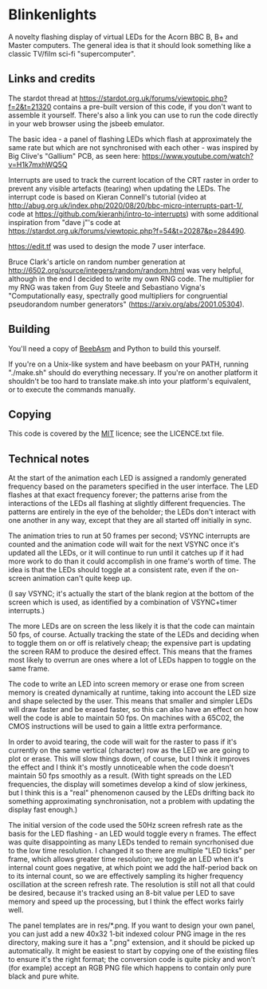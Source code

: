 # Blinkenlights

A novelty flashing display of virtual LEDs for the Acorn BBC B, B+ and Master computers. The general idea is that it should look something like a classic TV/film sci-fi "supercomputer".

## Links and credits

The stardot thread at https://stardot.org.uk/forums/viewtopic.php?f=2&t=21320 contains a pre-built version of this code, if you don't want to assemble it yourself. There's also a link you can use to run the code directly in your web browser using the jsbeeb emulator.

The basic idea - a panel of flashing LEDs which flash at approximately the same rate but which are not synchronised with each other - was inspired by Big Clive's "Gallium" PCB, as seen here: https://www.youtube.com/watch?v=H1k7mxhWQ5Q

Interrupts are used to track the current location of the CRT raster in order to prevent any visible artefacts (tearing) when updating the LEDs. The interrupt code is based on Kieran Connell's tutorial (video at http://abug.org.uk/index.php/2020/08/20/bbc-micro-interrupts-part-1/, code at https://github.com/kieranhj/intro-to-interrupts) with some additional inspiration from "dave j"'s code at https://stardot.org.uk/forums/viewtopic.php?f=54&t=20287&p=284490.

https://edit.tf was used to design the mode 7 user interface.

Bruce Clark's article on random number generation at http://6502.org/source/integers/random/random.html was very helpful, although in the end I decided to write my own RNG code. The multiplier for my RNG was taken from Guy Steele and Sebastiano Vigna's "Computationally easy, spectrally good multipliers for congruential pseudorandom number generators" (https://arxiv.org/abs/2001.05304).

## Building

You'll need a copy of [BeebAsm](https://github.com/stardot/beebasm/) and Python to build this yourself.

If you're on a Unix-like system and have beebasm on your PATH, running "./make.sh" should do everything necessary. If you're on another platform it shouldn't be too hard to translate make.sh into your platform's equivalent, or to execute the commands manually.

## Copying

This code is covered by the [MIT](https://opensource.org/licenses/MIT) licence; see the LICENCE.txt file.

## Technical notes

At the start of the animation each LED is assigned a randomly generated frequency based on the parameters specified in the user interface. The LED flashes at that exact frequency forever; the patterns arise from the interactions of the LEDs all flashing at slightly different frequencies. The patterns are entirely in the eye of the beholder; the LEDs don't interact with one another in any way, except that they are all started off initially in sync.

The animation tries to run at 50 frames per second; VSYNC interrupts are counted and the animation code will wait for the next VSYNC once it's updated all the LEDs, or it will continue to run until it catches up if it had more work to do than it could accomplish in one frame's worth of time. The idea is that the LEDs should toggle at a consistent rate, even if the on-screen animation can't quite keep up.

(I say VSYNC; it's actually the start of the blank region at the bottom of the screen which is used, as identified by a combination of VSYNC+timer interrupts.)

The more LEDs are on screen the less likely it is that the code can maintain 50 fps, of course. Actually tracking the state of the LEDs and deciding when to toggle them on or off is relatively cheap; the expensive part is updating the screen RAM to produce the desired effect. This means that the frames most likely to overrun are ones where a lot of LEDs happen to toggle on the same frame.

The code to write an LED into screen memory or erase one from screen memory is created dynamically at runtime, taking into account the LED size and shape selected by the user. This means that smaller and simpler LEDs will draw faster and be erased faster, so this can also have an effect on how well the code is able to maintain 50 fps. On machines with a 65C02, the CMOS instructions will be used to gain a little extra performance.

In order to avoid tearing, the code will wait for the raster to pass if it's currently on the same vertical (character) row as the LED we are going to plot or erase. This will slow things down, of course, but I think it improves the effect and I think it's mostly unnoticeable when the code doesn't maintain 50 fps smoothly as a result. (With tight spreads on the LED frequencies, the display will sometimes develop a kind of slow jerkiness, but I think this is a "real" phenomenon caused by the LEDs drifting back ito something approximating synchronisation, not a problem with updating the display fast enough.)

The initial version of the code used the 50Hz screen refresh rate as the basis for the LED flashing - an LED would toggle every n frames. The effect was quite disappointing as many LEDs tended to remain syncrhonised due to the low time resolution. I changed it so there are multiple "LED ticks" per frame, which allows greater time resolution; we toggle an LED when it's internal count goes negative, at which point we add the half-period back on to its internal count, so we are effectively sampling its higher frequency oscillation at the screen refresh rate. The resolution is still not all that could be desired, because it's tracked using an 8-bit value per LED to save memory and speed up the processing, but I think the effect works fairly well.

The panel templates are in res/*.png. If you want to design your own panel, you can just add a new 40x32 1-bit indexed colour PNG image in the res directory, making sure it has a ".png" extension, and it should be picked up automatically. It might be easiest to start by copying one of the existing files to ensure it's the right format; the conversion code is quite picky and won't (for example) accept an RGB PNG file which happens to contain only pure black and pure white.

